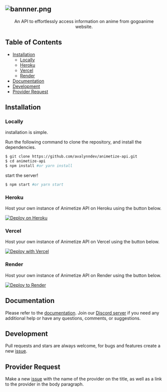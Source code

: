![bannner.png](https://raw.githubusercontent.com/animetize/animetize-api/main/Animetize_banner.png)
-------
<p align="center">
 An API to effortlessly access information on anime from gogoanime website.
</p>

<h2> Table of Contents </h2>

- [Installation](#installation)
  - [Locally](#locally)
  - [Heroku](#heroku)
  - [Vercel](#vercel)
  - [Render](#render)
- [Documentation](#documentation)
- [Development](#development)
- [Provider Request](#provider-request)

## Installation
### Locally
installation is simple.

Run the following command to clone the repository, and install the dependencies.

```sh
$ git clone https://github.com/avalynndev/animetize-api.git
$ cd animetize-api
$ npm install #or yarn install
```

start the server!

```sh
$ npm start #or yarn start
```

### Heroku
Host your own instance of Animetize API on Heroku using the button below.

[![Deploy on Heroku](https://www.herokucdn.com/deploy/button.svg)](https://heroku.com/deploy?template=https://github.com/avalynndev/animetize-api/tree/main)

### Vercel
Host your own instance of Animetize API on Vercel using the button below.

[![Deploy with Vercel](https://vercel.com/button)](https://vercel.com/new/clone?repository-url=https%3A%2F%2Fgithub.com%2Favalynndev%2Fanimetize-api)

### Render
Host your own instance of Animetize API on Render using the button below.

[![Deploy to Render](https://render.com/images/deploy-to-render-button.svg)](https://render.com/deploy?repo=https://github.com/avalynndev/animetize-api)

## Documentation
Please refer to the [documentation](). Join our [Discord server]() if you need any additional help or have any questions, comments, or suggestions.

## Development
Pull requests and stars are always welcome, for bugs and features create a new [issue](https://github.com/avalynndev/animetize-api/issues).

## Provider Request
Make a new [issue](https://github.com/avalynndev/animetize-api/issues/new?assignees=&labels=provider+request&template=provider-request.yml) with the name of the provider on the title, as well as a link to the provider in the body paragraph.
